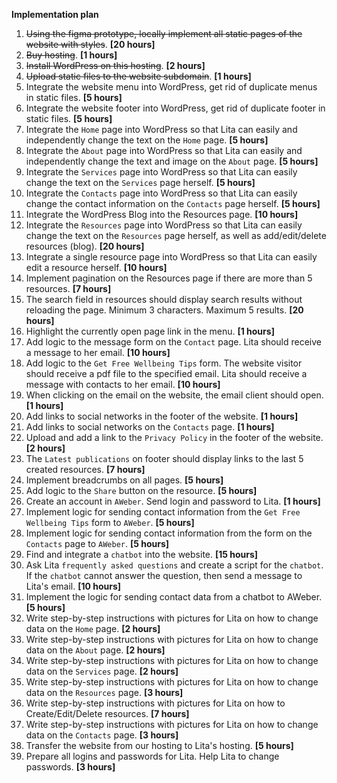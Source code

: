 **Implementation plan**

1. ~~Using the figma prototype, locally implement all static pages of the website with styles~~. **[20 hours]**
2. ~~Buy hosting~~. **[1 hours]**
3. ~~Install WordPress on this hosting~~. **[2 hours]**
4. ~~Upload static files to the website subdomain~~. **[1 hours]**
5. Integrate the website menu into WordPress, get rid of duplicate menus in static files. **[5 hours]**
6. Integrate the website footer into WordPress, get rid of duplicate footer in static files. **[5 hours]**
7. Integrate the `Home` page into WordPress so that Lita can easily and independently change the text on the `Home` page. **[5 hours]**
8. Integrate the `About` page into WordPress so that Lita can easily and independently change the text and image on the `About` page. **[5 hours]**
9. Integrate the `Services` page into WordPress so that Lita can easily change the text on the `Services` page herself. **[5 hours]**
10. Integrate the `Contacts` page into WordPress so that Lita can easily change the contact information on the `Contacts` page herself. **[5 hours]**
11. Integrate the WordPress Blog into the Resources page. **[10 hours]**
12. Integrate the `Resources` page into WordPress so that Lita can easily change the text on the `Resources` page herself, as well as add/edit/delete resources (blog). **[20 hours]**
13. Integrate a single resource page into WordPress so that Lita can easily edit a resource herself. **[10 hours]**
14. Implement pagination on the Resources page if there are more than 5 resources. **[7 hours]**
15. The search field in resources should display search results without reloading the page. Minimum 3 characters. Maximum 5 results. **[20 hours]**
16. Highlight the currently open page link in the menu. **[1 hours]**
17. Add logic to the message form on the `Contact` page. Lita should receive a message to her email. **[10 hours]**
18. Add logic to the `Get Free Wellbeing Tips` form. The website visitor should receive a pdf file to the specified email. Lita should receive a message with contacts to her email. **[10 hours]**
19. When clicking on the email on the website, the email client should open. **[1 hours]**
20. Add links to social networks in the footer of the website. **[1 hours]**
21. Add links to social networks on the `Contacts` page. **[1 hours]**
22. Upload and add a link to the `Privacy Policy` in the footer of the website. **[2 hours]**
23. The `Latest publications` on footer should display links to the last 5 created resources. **[7 hours]**
24. Implement breadcrumbs on all pages. **[5 hours]**
25. Add logic to the `Share` button on the resource. **[5 hours]**
26. Create an account in `AWeber`. Send login and password to Lita. **[1 hours]**
27. Implement logic for sending contact information from the `Get Free Wellbeing Tips` form to `AWeber`. **[5 hours]**
28. Implement logic for sending contact information from the form on the `Contacts` page to `AWeber`. **[5 hours]**
29. Find and integrate a `chatbot` into the website. **[15 hours]**
30. Ask Lita `frequently asked questions` and create a script for the `chatbot`. If the `chatbot` cannot answer the question, then send a message to Lita's email. **[10 hours]**
31. Implement the logic for sending contact data from a chatbot to AWeber. **[5 hours]**
32. Write step-by-step instructions with pictures for Lita on how to change data on the `Home` page. **[2 hours]**
33. Write step-by-step instructions with pictures for Lita on how to change data on the `About` page. **[2 hours]**
34. Write step-by-step instructions with pictures for Lita on how to change data on the `Services` page. **[2 hours]**
35. Write step-by-step instructions with pictures for Lita on how to change data on the `Resources` page. **[3 hours]**
36. Write step-by-step instructions with pictures for Lita on how to Create/Edit/Delete resources. **[7 hours]**
37. Write step-by-step instructions with pictures for Lita on how to change data on the `Contacts` page. **[3 hours]**
38. Transfer the website from our hosting to Lita's hosting. **[5 hours]**
39. Prepare all logins and passwords for Lita. Help Lita to change passwords. **[3 hours]**
